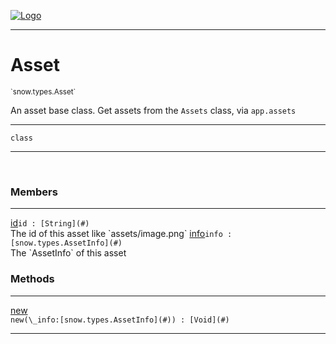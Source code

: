 
[![Logo](../../../images/logo.png)](../../../api/index.html)

---



<h1>Asset</h1>
<small>`snow.types.Asset`</small>

An asset base class. Get assets from the `Assets` class, via `app.assets`

---

`class`

---

&nbsp;
&nbsp;



<h3>Members</h3> <hr/><span class="member apipage">
                <a name="id"><a class="lift" href="#id">id</a></a><code class="signature apipage">id : [String](#)</code><br/></span>
            <span class="small_desc_flat">The id of this asset like `assets/image.png`</span><span class="member apipage">
                <a name="info"><a class="lift" href="#info">info</a></a><code class="signature apipage">info : [snow.types.AssetInfo](#)</code><br/></span>
            <span class="small_desc_flat">The `AssetInfo` of this asset</span>





<h3>Methods</h3> <hr/><span class="method apipage">
            <a name="new"><a class="lift" href="#new">new</a></a> <div class="clear"></div><code class="signature apipage">new(\_info:[snow.types.AssetInfo](#)<span></span>) : [Void](#)</code><br/><span class="small_desc_flat"></span>
        </span>
    





---

&nbsp;
&nbsp;
&nbsp;
&nbsp;
